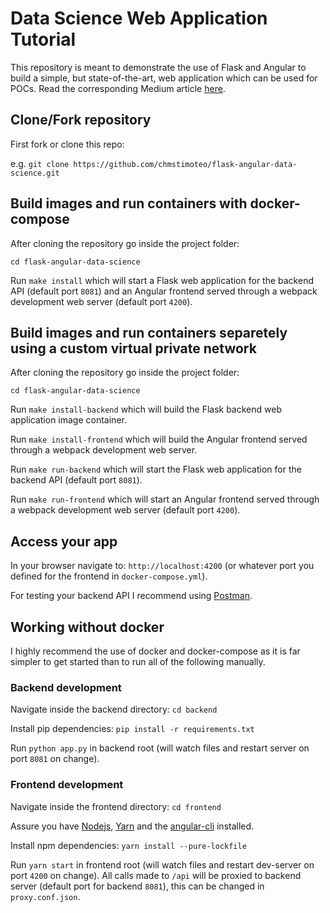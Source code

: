 # Data Science Web Application Tutorial

This repository is meant to demonstrate the use of Flask and Angular to build a simple, but state-of-the-art, web application which can be used for POCs.
Read the corresponding Medium article [here](https://medium.com/@dvelsner/deploying-a-simple-machine-learning-model-in-a-modern-web-application-flask-angular-docker-a657db075280).

## Clone/Fork repository

First fork or clone this repo:

e.g. `git clone https://github.com/chmstimoteo/flask-angular-data-science.git`
 

## Build images and run containers with docker-compose

After cloning the repository go inside the project folder:

`cd flask-angular-data-science`

Run `make install` which will start a Flask web application for the backend API (default port `8081`) and an Angular frontend served through a webpack development web server (default port `4200`).

## Build images and run containers separetely using a custom virtual private network

After cloning the repository go inside the project folder:

`cd flask-angular-data-science`

Run `make install-backend` which will build the Flask backend web application image container.

Run `make install-frontend` which will build the Angular frontend served through a webpack development web server.

Run `make run-backend` which will start the Flask web application for the backend API (default port `8081`).

Run `make run-frontend` which will start an Angular frontend served through a webpack development web server (default port `4200`).

## Access your app

In your browser navigate to: `http://localhost:4200` (or whatever port you defined for the frontend in `docker-compose.yml`).

For testing your backend API I recommend using [Postman](https://www.getpostman.com/).
  

## Working __without__ docker 

I highly recommend the use of docker and docker-compose as it is far simpler to get started than to run all of the following manually.


### Backend development

Navigate inside the backend directory: `cd backend`

Install pip dependencies: `pip install -r requirements.txt`

Run `python app.py` in backend root (will watch files and restart server on port `8081` on change).

### Frontend development

Navigate inside the frontend directory: `cd frontend`

Assure you have [Nodejs](https://nodejs.org/en/), [Yarn](https://yarnpkg.com/en/docs/install) and the [angular-cli](https://cli.angular.io/) installed.

Install npm dependencies: `yarn install --pure-lockfile` 

Run `yarn start` in frontend root (will watch files and restart dev-server on port `4200` on change).
All calls made to `/api` will be proxied to backend server (default port for backend `8081`), this can be changed in `proxy.conf.json`.
